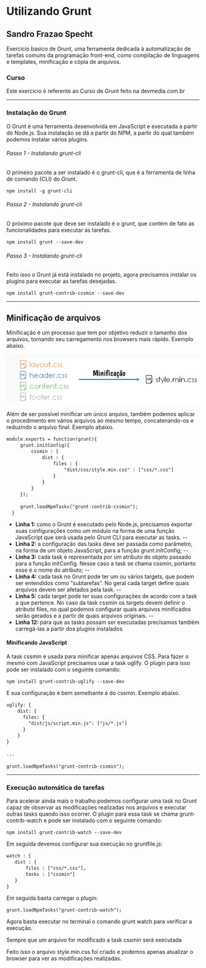 # Utilizando Grunt

## Sandro Frazao Specht

Exercicio basico de Grunt, uma ferramenta dedicada à automatização de tarefas comuns da programação front-end, como compilação de linguagens e templates, minificação e cópia de arquivos.

### Curso
Este exercicio é referente ao Curso de Grunt feito na devmedia.com.br

---

### Instalação do Grunt

O Grunt é uma ferramenta desenvolvida em JavaScript e executada a partir do Node.js. Sua instalação se dá a partir do NPM, a partir do qual também podemos instalar vários plugins.

###### Passo 1 - Instalando grunt-cli
O primeiro pacote a ser instalado é o grunt-cli, que é a ferramenta de linha de comando (CLI) do Grunt.

```
npm install -g grunt-cli
```

###### Passo 2 - Instalando grunt-cli
O próximo pacote que deve ser instalado é o grunt, que contém de fato as funcionalidades para executar as tarefas.

```
npm install grunt --save-dev
```

###### Passo 3 - Instalando grunt-cli
Feito isso o Grunt já está instalado no projeto, agora precisamos instalar os plugins para executar as tarefas desejadas.

```
npm install grunt-contrib-cssmin --save-dev
```

---

## Minificação de arquivos

Minificação é um processo que tem por objetivo reduzir o tamanho dos arquivos, tornando seu carregamento nos browsers mais rápido. 
Exemplo abaixo.

![Imagem][tela1]

Além de ser possível minificar um único arquivo, também podemos aplicar o procedimento em vários arquivos ao mesmo tempo, concatenando-os e reduzindo o arquivo final.
Exemplo abaixo. 

```
module.exports = function(grunt){
     grunt.initConfig({
         cssmin : {
             dist : {
                 files : {
                     "dist/css/style.min.css" : ["css/*.css"]
                 }
             }
         }
     });
    
     grunt.loadNpmTasks("grunt-contrib-cssmin");
  }
```

- **Linha 1:** como o Grunt é executado pelo Node.js, precisamos exportar suas configurações como um módulo na forma de uma função JavaScript que será usada pelo Grunt CLI para executar as tasks.
--
- **Linha 2:** a configuração das tasks deve ser passada como parâmetro, na forma de um objeto JavaScript, para a função grunt.initConfig;
--
- **Linha 3:** cada task é representada por um atributo do objeto passado para a função initConfig. Nesse caso a task se chama cssmin, portanto esse é o nome do atributo;
--
- **Linha 4:** cada task no Grunt pode ter um ou vários targets, que podem ser entendidos como “subtarefas”. No geral cada target define quais arquivos devem ser afetados pela task.
--
- **Linha 5:** cada target pode ter suas configurações de acordo com a task a que pertence. No caso da task cssmin os targets devem definir o atributo files, no qual podemos configurar quais arquivos minificados serão gerados e a partir de quais arquivos originais. 
--
- **Linha 12:** para que as tasks possam ser executadas precisamos também carregá-las a partir dos plugins instalados. 

#### Minificando JavaScript

A task cssmin é usada para minificar apenas arquivos CSS. Para fazer o mesmo com JavaScript precisamos usar a task uglify. O plugin para isso pode ser instalado com o seguinte comando:

```
npm install grunt-contrib-uglify --save-dev

```
E sua configuração é bem semelhante à do cssmin. 
Exemplo abaixo.

```
uglify: {
    dist: {
      files: {
        "dist/js/script.min.js": ["js/*.js"]
      }
    }
}

...   

grunt.loadNpmTasks("grunt-contrib-cssmin");
```

---
### Execução automática de tarefas

Para acelerar ainda mais o trabalho podemos configurar uma task no Grunt capaz de observar as modificações realizadas nos arquivos e executar outras tasks quando isso ocorrer. O plugin para essa task se chama grunt-contrib-watch e pode ser instalado com o seguinte comando:
```
npm install grunt-contrib-watch --save-dev
```

Em seguida devemos configurar sua execução no gruntfile.js:
```
watch : {
   dist : {
       files : ["css/*.css"],
       tasks : ["cssmin"]
   }
}
```

Em seguida basta carregar o plugin:
```
grunt.loadNpmTasks("grunt-contrib-watch");
```

Agora basta executar no terminal o comando grunt watch para verificar a execução.

Sempre que um arquivo for modificado a task cssmin será executada

Feito isso o arquivo style.min.css foi criado e podemos apenas atualizar o browser para ver as modificações realizadas.

[tela1]: 1.png
